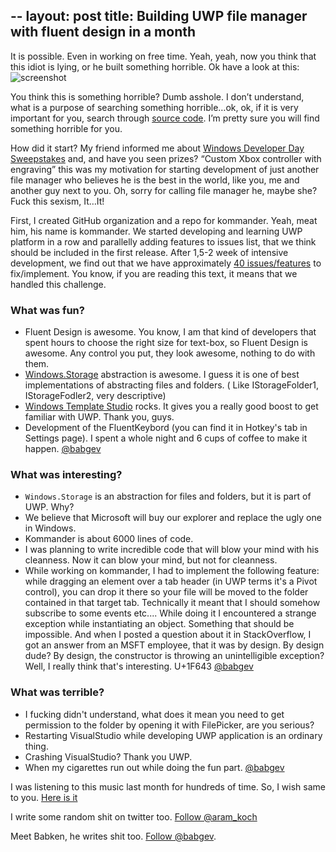 
--
layout: post
title: Building UWP file manager with fluent design in a month
---

It is possible. Even in working on free time. Yeah, yeah, now you think that this idiot is lying, or he built something horrible. Ok have a look at this:
![screenshot](https://i.imgur.com/PtB1V4P.png) 

You think this is something horrible? Dumb asshole. I don’t understand, what is a purpose of searching something horrible…ok, ok, if it is very important for you, search through [source code]( https://github.com/kommanderapp/kmd-uwp). I’m pretty sure you will find something horrible for you. 

How did it start? My friend informed me about [Windows Developer Day Sweepstakes]( https://developer.microsoft.com/en-us/windows/projects/campaigns/windows-developer-day-sweepstakes) and, and have you seen prizes? “Custom Xbox controller with engraving” this was my motivation for starting development of just another file manager who believes he is the best in the world, like you, me and another guy next to you. Oh, sorry for calling file manager he, maybe she? Fuck this sexism, It…It!

First, I created GitHub organization and a repo for kommander. Yeah, meat him, his name is kommander. We started developing and learning UWP platform in a row and parallelly adding features to issues list, that we think should be included in the first release. After 1,5-2 week of intensive development, we find out that we have approximately [40 issues/features](https://github.com/kommanderapp/kmd-uwp/milestone/1) to fix/implement.  You know, if you are reading this text, it means that we handled this challenge. 

### What was fun?

* Fluent Design is awesome. You know, I am that kind of developers that spent hours to choose the right size for text-box, so Fluent Design is awesome. Any control you put, they look awesome, nothing to do with them.
* [Windows.Storage](https://docs.microsoft.com/en-us/uwp/api/windows.storage) abstraction is awesome. I guess it is one of best implementations of abstracting files and folders. ( Like IStorageFolder1, IStorageFodler2, very descriptive)
* [Windows Template Studio](https://github.com/Microsoft/WindowsTemplateStudio) rocks. It gives you a really good boost to get familiar with UWP. Thank you, guys.
* Development of the FluentKeybord (you can find it in Hotkey's tab in Settings page). I spent a whole night and 6 cups of coffee to make it happen. [@babgev](https://twitter.com/babgev)


### What was interesting?
* `Windows.Storage` is an abstraction for files and folders, but it is part of UWP. Why? 
* We believe that Microsoft will buy our explorer and replace the ugly one in Windows. 
* Kommander is about 6000 lines of code.
* I was planning to write incredible code that will blow your mind with his cleanness. Now it can blow your mind, but not for cleanness. 
* While working on kommander, I had to implement the following feature: while dragging an element over a tab header (in UWP terms it's a Pivot control), you can drop it there so your file will be moved to the folder contained in that target tab. Technically it meant that I should somehow subscribe to some events etc.... While doing it I encountered a strange exception while instantiating an object. Something that should be impossible. And when I posted a question about it in StackOverflow, I got an answer from an MSFT employee, that it was by design. By design dude? By design, the constructor is throwing an unintelligible exception? Well, I really think that's interesting. U+1F643 [@babgev](https://twitter.com/babgev)

### What was terrible?

* I fucking didn't understand, what does it mean you need to get permission to the folder by opening it with FilePicker, are you serious? 
* Restarting VisualStudio while developing UWP application is an ordinary thing.
* Crashing VisualStudio? Thank you UWP.
* When my cigarettes run out while doing the fun part. [@babgev](https://twitter.com/babgev)


I was listening to this music last month for hundreds of time. So, I wish same to you. [Here is it]( https://www.youtube.com/watch?v=3aLyiI2odhU)

I write some random shit on twitter too. [Follow @aram_koch](https://twitter.com/aram_koch)

Meet Babken, he writes shit too. [Follow @babgev](https://twitter.com/babgev).
